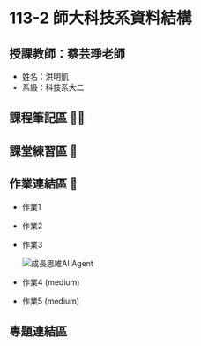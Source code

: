 # 113-2 師大科技系資料結構
## 授課教師：蔡芸琤老師
- 姓名：洪明凱
- 系級：科技系大二

## 課程筆記區 ✍🏻

## 課堂練習區 📖

## 作業連結區 📝
- 作業1
  
- 作業2
  
- 作業3
  
  ![成長思維AI Agent](https://github.com/user-attachments/assets/42e38c02-3826-4a9a-8f5e-3d2847f699a0)
- 作業4 (medium)
- 作業5 (medium)

## 專題連結區

